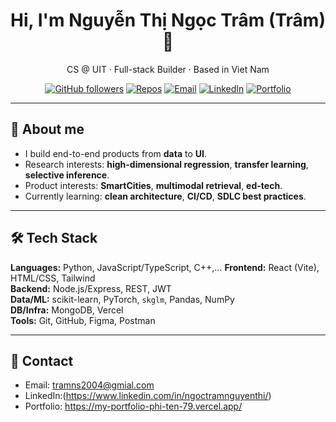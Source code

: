 <!-- Header -->
<h1 align="center">Hi, I'm Nguyễn Thị Ngọc Trâm (Trâm) 👋</h1>
<p align="center">
  CS @ UIT · Full-stack Builder · Based in Viet Nam
</p>

<p align="center">
  <a href="https://github.com/<your_username>"><img alt="GitHub followers" src="https://img.shields.io/github/followers/<your_username>?style=flat"></a>
  <a href="https://github.com/<your_username>?tab=repositories"><img alt="Repos" src="https://img.shields.io/badge/Repos-Open%20Source-blue"></a>
  <a href="mailto:<your_email>"><img alt="Email" src="https://img.shields.io/badge/Email-Contact-informational"></a>
  <a href="<your_linkedin_url>"><img alt="LinkedIn" src="https://img.shields.io/badge/LinkedIn-Connect-blue"></a>
  <a href="<your_portfolio_url>"><img alt="Portfolio" src="https://img.shields.io/badge/Portfolio-Website-success"></a>
</p>

---

## 🧭 About me
- I build end-to-end products from **data** to **UI**.
- Research interests: **high-dimensional regression**, **transfer learning**, **selective inference**.
- Product interests: **SmartCities**, **multimodal retrieval**, **ed-tech**.
- Currently learning: **clean architecture**, **CI/CD**, **SDLC best practices**.

---

## 🛠️ Tech Stack
**Languages:** Python, JavaScript/TypeScript, C++,...
**Frontend:** React (Vite), HTML/CSS, Tailwind  
**Backend:** Node.js/Express, REST, JWT  
**Data/ML:** scikit-learn, PyTorch, `skglm`, Pandas, NumPy  
**DB/Infra:** MongoDB, Vercel  
**Tools:** Git, GitHub, Figma, Postman


---

## 🤝 Contact
- Email: tramns2004@gmial.com
- LinkedIn:(https://www.linkedin.com/in/ngoctramnguyenthi/)  
- Portfolio: https://my-portfolio-phi-ten-79.vercel.app/
